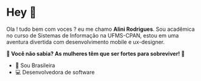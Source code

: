 # Hey 👋

Ola ! tudo bem com voces ? eu me chamo  **Alini Rodrigues**. Sou acadêmica no curso de Sistemas de Informação na UFMS-CPAN, estou em uma aventura divertida com desenvolvimento mobile e ux-designer.

**⁠🌸 Você não sabia? As mulheres têm que ser fortes para sobreviver! 💪**
      

 -  📍 Sou Brasileira 
 - 💻 Desenvolvedora de software 
